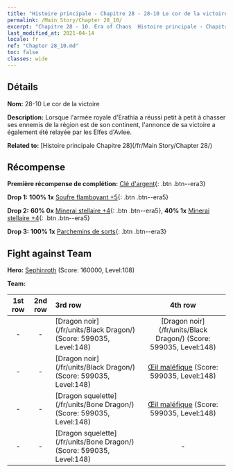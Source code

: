 ```yaml
---
title: "Histoire principale - Chapitre 28 - 28-10 Le cor de la victoire"
permalink: /Main Story/Chapter 28_10/
excerpt: "Chapitre 28 - 10. Era of Chaos  Histoire principale - Chapitre 28_10. 28-10 Le cor de la victoire"
last_modified_at: 2021-04-14
locale: fr
ref: "Chapter 28_10.md"
toc: false
classes: wide
---
```


## Détails

 **Nom:** 28-10 Le cor de la victoire

 **Description:** Lorsque l'armée royale d'Erathia a réussi petit à petit à chasser ses ennemis de la région est de son continent, l'annonce de sa victoire a également été relayée par les Elfes d'Avlee.

 **Related to:** [Histoire principale Chapitre 28](/fr/Main Story/Chapter 28/)

## Récompense

 **Première récompense de complétion:** [Clé d'argent](/fr/Items/con_693/){: .btn .btn--era3}

 **Drop 1:** **100% 1x** [Soufre flamboyant +5](/fr/Items/mat_99/){: .btn .btn--era5}

 **Drop 2:** **60% 0x** [Minerai stellaire +4](/fr/Items/mat_89/){: .btn .btn--era5}, **40% 1x** [Minerai stellaire +4](/fr/Items/mat_89/){: .btn .btn--era5}

 **Drop 3:** **100% 1x** [Parchemins de sorts](/fr/Items/con_694/){: .btn .btn--era3}


## Fight against Team
 **Hero:** [Sephinroth](/fr/heroes/Sephinroth/) (Score: 160000, Level:108)

 **Team:**


  | 1st row | 2nd row | 3rd row | 4th row |
  |:----:|:----:|:----|:----:|
  | - | - | [Dragon noir](/fr/units/Black Dragon/) (Score: 599035, Level:148)  | [Dragon noir](/fr/units/Black Dragon/) (Score: 599035, Level:148)  |
  | - | - | [Dragon noir](/fr/units/Black Dragon/) (Score: 599035, Level:148)  | [Œil maléfique](/fr/units/Beholder/) (Score: 599035, Level:148)  |
  | - | - | [Dragon squelette](/fr/units/Bone Dragon/) (Score: 599035, Level:148)  | [Œil maléfique](/fr/units/Beholder/) (Score: 599035, Level:148)  |
  | - | - | [Dragon squelette](/fr/units/Bone Dragon/) (Score: 599035, Level:148)  | - |


